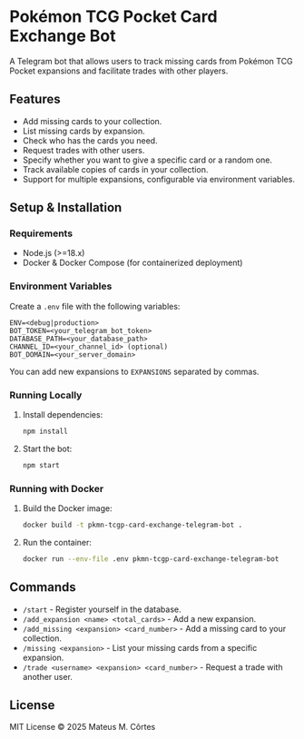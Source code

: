 # Pokémon TCG Pocket Card Exchange Bot

A Telegram bot that allows users to track missing cards from Pokémon TCG Pocket expansions and facilitate trades with other players.

## Features
- Add missing cards to your collection.
- List missing cards by expansion.
- Check who has the cards you need.
- Request trades with other users.
- Specify whether you want to give a specific card or a random one.
- Track available copies of cards in your collection.
- Support for multiple expansions, configurable via environment variables.

## Setup & Installation

### Requirements
- Node.js (>=18.x)
- Docker & Docker Compose (for containerized deployment)

### Environment Variables
Create a `.env` file with the following variables:
```
ENV=<debug|production>
BOT_TOKEN=<your_telegram_bot_token>
DATABASE_PATH=<your_database_path>
CHANNEL_ID=<your_channel_id> (optional)
BOT_DOMAIN=<your_server_domain>
```
You can add new expansions to `EXPANSIONS` separated by commas.

### Running Locally
1. Install dependencies:
   ```sh
   npm install
   ```
2. Start the bot:
   ```sh
   npm start
   ```

### Running with Docker
1. Build the Docker image:
   ```sh
   docker build -t pkmn-tcgp-card-exchange-telegram-bot .
   ```
2. Run the container:
   ```sh
   docker run --env-file .env pkmn-tcgp-card-exchange-telegram-bot
   ```

## Commands
- `/start` - Register yourself in the database.
- `/add_expansion <name> <total_cards>` - Add a new expansion.
- `/add_missing <expansion> <card_number>` - Add a missing card to your collection.
- `/missing <expansion>` - List your missing cards from a specific expansion.
- `/trade <username> <expansion> <card_number>` - Request a trade with another user.

## License
MIT License © 2025 Mateus M. Côrtes

